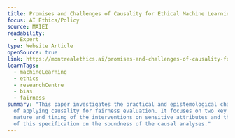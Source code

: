 ```yaml
---
title: Promises and Challenges of Causality for Ethical Machine Learning
focus: AI Ethics/Policy
source: MAIEI
readability:
  - Expert
type: Website Article
openSource: true
link: https://montrealethics.ai/promises-and-challenges-of-causality-for-ethical-machine-learning/
learnTags:
  - machineLearning
  - ethics
  - researchCentre
  - bias
  - fairness
summary: "This paper investigates the practical and epistemological challenges
  of applying causality for fairness evaluation. It focuses on two key aspects:
  nature and timing of the interventions on sensitive attributes and the impact
  of this specification on the soundness of the causal analyses."
---
```

